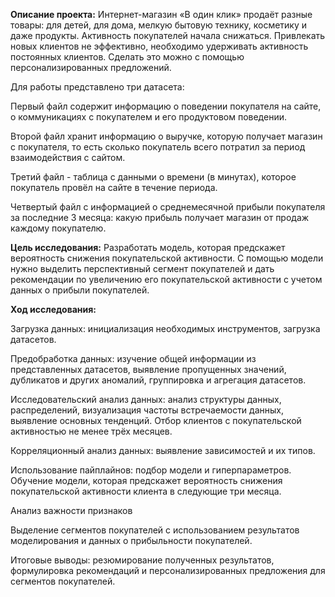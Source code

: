 **Описание проекта:** 
Интернет-магазин «В один клик» продаёт разные товары: для детей, для дома, мелкую бытовую технику, косметику и даже продукты.  Активность покупателей начала снижаться. Привлекать новых клиентов не эффективно, необходимо удерживать активность постоянных клиентов. Сделать это можно с помощью персонализированных предложений.

Для работы представлено три датасета:

Первый файл содержит информацию о поведении покупателя на сайте, о коммуникациях с покупателем и его продуктовом поведении.

Второй файл хранит информацию о выручке, которую получает магазин с покупателя, то есть сколько покупатель всего потратил за период взаимодействия с сайтом.

Третий файл - таблица с данными о времени (в минутах), которое покупатель провёл на сайте в течение периода.

Четвертый файл с информацией о среднемесячной прибыли покупателя за последние 3 месяца: какую прибыль получает магазин от продаж каждому покупателю.

**Цель исследования:** 
Разработать модель, которая предскажет вероятность снижения покупательской активности.
С помощью модели нужно выделить перспективный сегмент покупателей и дать рекомендации по увеличению его покупательской активности с учетом данных о прибыли покупателей.

**Ход исследования:**

Загрузка  данных: инициализация необходимых инструментов, загрузка датасетов.

Предобработка данных: изучение общей информации из представленных датасетов, выявление пропущенных значений, дубликатов и других аномалий, группировка и агрегация датасетов. 

Исследовательский анализ данных: анализ структуры данных, распределений, визуализация частоты встречаемости данных, выявление основных тенденций. Отбор клиентов с покупательской активностью не менее трёх месяцев.

Корреляционный анализ данных: выявление зависимостей и их типов.

Использование пайплайнов: подбор модели и гиперпараметров. 
Обучение модели, которая предскажет вероятность снижения покупательской активности клиента в следующие три месяца.

Анализ важности признаков

Выделение сегментов покупателей с использованием результатов моделирования и данных о прибыльности покупателей.

Итоговые выводы: резюмирование полученных результатов, формулировка рекомендаций и персонализированных предложения для сегментов покупателей.
